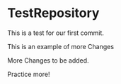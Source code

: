 # TestRepository

This is a test for our first commit.

This is an example of more Changes

More Changes to be added.

Practice more!
